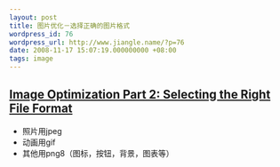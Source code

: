 ```yaml
---
layout: post
title: 图片优化－选择正确的图片格式
wordpress_id: 76
wordpress_url: http://www.jiangle.name/?p=76
date: 2008-11-17 15:07:19.000000000 +08:00
tags: image
---
```

<h2 id="post-269"><a title="Permanent Link to Image Optimization Part 2: Selecting the Right File Format" rel="bookmark" href="http://yuiblog.com/blog/2008/11/04/imageopt-2/">Image Optimization Part 2: Selecting the Right File Format</a></h2>
<ul>
	<li>照片用jpeg</li>
	<li>动画用gif</li>
	<li>其他用png8（图标，按钮，背景，图表等）</li>
</ul>
